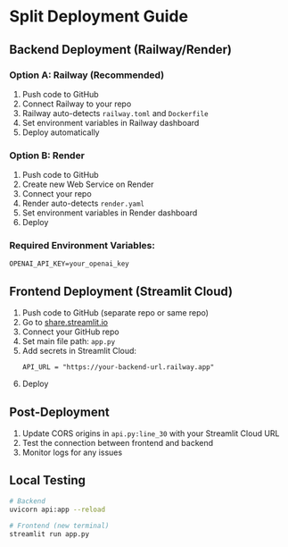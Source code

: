 # Split Deployment Guide

## Backend Deployment (Railway/Render)

### Option A: Railway (Recommended)
1. Push code to GitHub
2. Connect Railway to your repo
3. Railway auto-detects `railway.toml` and `Dockerfile`
4. Set environment variables in Railway dashboard
5. Deploy automatically

### Option B: Render
1. Push code to GitHub  
2. Create new Web Service on Render
3. Connect your repo
4. Render auto-detects `render.yaml`
5. Set environment variables in Render dashboard
6. Deploy

### Required Environment Variables:
```
OPENAI_API_KEY=your_openai_key
```

## Frontend Deployment (Streamlit Cloud)

1. Push code to GitHub (separate repo or same repo)
2. Go to [share.streamlit.io](https://share.streamlit.io)
3. Connect your GitHub repo
4. Set main file path: `app.py`
5. Add secrets in Streamlit Cloud:
   ```
   API_URL = "https://your-backend-url.railway.app"
   ```
6. Deploy

## Post-Deployment

1. Update CORS origins in `api.py:line_30` with your Streamlit Cloud URL
2. Test the connection between frontend and backend
3. Monitor logs for any issues

## Local Testing
```bash
# Backend
uvicorn api:app --reload

# Frontend (new terminal)
streamlit run app.py
```